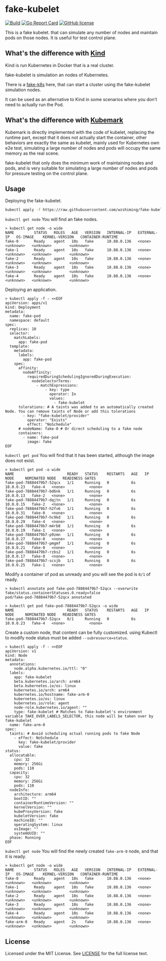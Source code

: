 # fake-kubelet

[![Build](https://github.com/wzshiming/fake-kubelet/actions/workflows/go-cross-build.yml/badge.svg)](https://github.com/wzshiming/fake-kubelet/actions/workflows/go-cross-build.yml)
[![Go Report Card](https://goreportcard.com/badge/github.com/wzshiming/fake-kubelet)](https://goreportcard.com/report/github.com/wzshiming/fake-kubelet)
[![GitHub license](https://img.shields.io/github/license/wzshiming/fake-kubelet.svg)](https://github.com/wzshiming/fake-kubelet/blob/master/LICENSE)

This is a fake kubelet. that can simulate any number of nodes and maintain pods on those nodes.
It is useful for test control plane.

## What's the difference with [Kind](https://github.com/kubernetes-sigs/kind)

Kind is run Kubernetes in Docker that is a real cluster.

fake-kubelet is simulation an nodes of Kubernetes.

There is a [fake-k8s](https://github.com/wzshiming/fake-k8s) here, that can start a cluster using the fake-kubelet simulation nodes.

It can be used as an alternative to Kind in some scenarios where you don’t need to actually run the Pod.

## What's the difference with [Kubemark](https://github.com/kubernetes/kubernetes/tree/master/test/kubemark)

Kubemark is directly implemented with the code of kubelet, replacing the runtime part, 
except that it does not actually start the container, other behaviors are exactly the same as kubelet,
mainly used for Kubernetes own e2e test, simulating a large number of nodes and pods will occupy the same memory as the real scene.

fake-kubelet that only does the minimum work of maintaining nodes and pods, 
and is very suitable for simulating a large number of nodes and pods for pressure testing on the control plane.

## Usage

Deploying the fake-kubelet.

``` bash
kubectl apply -f https://raw.githubusercontent.com/wzshiming/fake-kubelet/master/deploy.yaml
```

`kubectl get node` You will find an fake nodes.

``` console
> kubectl get node -o wide
NAME         STATUS   ROLES   AGE   VERSION   INTERNAL-IP   EXTERNAL-IP   OS-IMAGE    KERNEL-VERSION   CONTAINER-RUNTIME
fake-0       Ready    agent   10s   fake      10.88.0.136   <none>        <unknown>   <unknown>        <unknown>
fake-1       Ready    agent   10s   fake      10.88.0.136   <none>        <unknown>   <unknown>        <unknown>
fake-2       Ready    agent   10s   fake      10.88.0.136   <none>        <unknown>   <unknown>        <unknown>
fake-3       Ready    agent   10s   fake      10.88.0.136   <none>        <unknown>   <unknown>        <unknown>
fake-4       Ready    agent   10s   fake      10.88.0.136   <none>        <unknown>   <unknown>        <unknown>
```

Deploying an application.

``` console
> kubectl apply -f - <<EOF
apiVersion: apps/v1
kind: Deployment
metadata:
  name: fake-pod
  namespace: default
spec:
  replicas: 10
  selector:
    matchLabels:
      app: fake-pod
  template:
    metadata:
      labels:
        app: fake-pod
    spec:
      affinity:
        nodeAffinity:
          requiredDuringSchedulingIgnoredDuringExecution:
            nodeSelectorTerms:
              - matchExpressions:
                  - key: type
                    operator: In
                    values:
                      - fake-kubelet
      tolerations: # A taints was added to an automatically created Node. You can remove taints of Node or add this tolerations
        - key: "fake-kubelet/provider"
          operator: "Exists"
          effect: "NoSchedule"
      # nodeName: fake-0 # Or direct scheduling to a fake node
      containers:
        - name: fake-pod
          image: fake
EOF
```

`kubectl get pod` You will find that it has been started, although the image does not exist.

``` console
> kubectl get pod -o wide
NAME                        READY   STATUS    RESTARTS   AGE   IP          NODE     NOMINATED NODE   READINESS GATES
fake-pod-78884479b7-52qcx   1/1     Running   0          6s    10.0.0.23   fake-4   <none>           <none>
fake-pod-78884479b7-bd6nk   1/1     Running   0          6s    10.0.0.13   fake-2   <none>           <none>
fake-pod-78884479b7-dqjtn   1/1     Running   0          6s    10.0.0.15   fake-2   <none>           <none>
fake-pod-78884479b7-h2fv6   1/1     Running   0          6s    10.0.0.31   fake-0   <none>           <none>
fake-pod-78884479b7-hc9kd   1/1     Running   0          6s    10.0.0.29   fake-4   <none>           <none>
fake-pod-78884479b7-m4rb8   1/1     Running   0          6s    10.0.0.19   fake-1   <none>           <none>
fake-pod-78884479b7-p9zmn   1/1     Running   0          6s    10.0.0.27   fake-0   <none>           <none>
fake-pod-78884479b7-pmgmf   1/1     Running   0          6s    10.0.0.21   fake-0   <none>           <none>
fake-pod-78884479b7-rzbs2   1/1     Running   0          6s    10.0.0.17   fake-0   <none>           <none>
fake-pod-78884479b7-scsjb   1/1     Running   0          6s    10.0.0.25   fake-1   <none>           <none>
```

Modify a container of pod as unready and you will see the pod is `0/1` of ready.

``` console
> kubectl annotate pod fake-pod-78884479b7-52qcx --overwrite fake/status.containerStatuses.0.ready=false
pod/fake-pod-78884479b7-52qcx annotated

> kubectl get pod fake-pod-78884479b7-52qcx -o wide
NAME                        READY   STATUS    RESTARTS   AGE   IP          NODE     NOMINATED NODE   READINESS GATES
fake-pod-78884479b7-52qcx   0/1     Running   0          6s    10.0.0.23   fake-4   <none>           <none>
```

Create a custom node, that content can be fully customized.
using Kubectl to modify node status must be added `--subresource=status`.

``` console
> kubectl apply -f - <<EOF
apiVersion: v1
kind: Node
metadata:
  annotations:
    node.alpha.kubernetes.io/ttl: "0"
  labels:
    app: fake-kubelet
    beta.kubernetes.io/arch: arm64
    beta.kubernetes.io/os: linux
    kubernetes.io/arch: arm64
    kubernetes.io/hostname: fake-arm-0
    kubernetes.io/os: linux
    kubernetes.io/role: agent
    node-role.kubernetes.io/agent: ""
    type: fake-kubelet # Matches to fake-kubelet's environment variable TAKE_OVER_LABELS_SELECTOR, this node will be taken over by fake-kubelet
  name: fake-arm-0
spec:
  taints: # Avoid scheduling actual running pods to fake Node
    - effect: NoSchedule
      key: fake-kubelet/provider
      value: fake
status:
  allocatable:
    cpu: 32
    memory: 256Gi
    pods: 110
  capacity:
    cpu: 32
    memory: 256Gi
    pods: 110
  nodeInfo:
    architecture: arm64
    bootID: ""
    containerRuntimeVersion: ""
    kernelVersion: ""
    kubeProxyVersion: fake
    kubeletVersion: fake
    machineID: ""
    operatingSystem: linux
    osImage: ""
    systemUUID: ""
  phase: Running
EOF
```

`kubectl get node` You will find the newly created `fake-arm-0` node, and that it is ready.

``` console
> kubectl get node -o wide
NAME         STATUS   ROLES   AGE   VERSION   INTERNAL-IP   EXTERNAL-IP   OS-IMAGE    KERNEL-VERSION   CONTAINER-RUNTIME
fake-0       Ready    agent   10s   fake      10.88.0.136   <none>        <unknown>   <unknown>        <unknown>
fake-1       Ready    agent   10s   fake      10.88.0.136   <none>        <unknown>   <unknown>        <unknown>
fake-2       Ready    agent   10s   fake      10.88.0.136   <none>        <unknown>   <unknown>        <unknown>
fake-3       Ready    agent   10s   fake      10.88.0.136   <none>        <unknown>   <unknown>        <unknown>
fake-4       Ready    agent   10s   fake      10.88.0.136   <none>        <unknown>   <unknown>        <unknown>
fake-arm-0   Ready    agent   2s    fake      10.88.0.136   <none>        <unknown>   <unknown>        <unknown>
```

## License

Licensed under the MIT License. See [LICENSE](https://github.com/wzshiming/fake-kubelet/blob/master/LICENSE) for the full license text.

